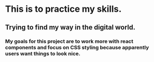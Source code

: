 # This is to practice my skills. 
## Trying to find my way in the digital world.

### My goals for this project are to work more with react components and focus on CSS styling because apparently users want things to look nice. 